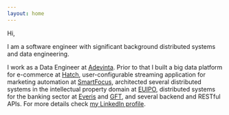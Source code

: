 ```yaml
---
layout: home
---
```


Hi,

I am a software engineer with significant background distributed systems and data engineering.

I work as a Data Engineer at [Adevinta](https://adevinta.com).
Prior to that I built a big data platform for e-commerce at [Hatch](https://www.gethatch.com/),
user-configurable streaming application for marketing automation at [SmartFocus](https://www.smartfocus.com/),
architected several distributed systems in the intellectual property domain at [EUIPO](https://euipo.europa.eu/),
distributed systems for the banking sector at [Everis](https://www.everis.com) and [GFT](https://www.gft.com/), and several backend and RESTful APIs. For more details check [my LinkedIn profile](https://www.linkedin.com/in/cmontemuino/?locale=en_US").
